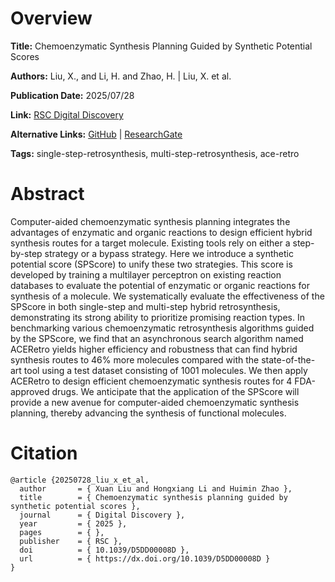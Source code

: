 # Overview
**Title:**
Chemoenzymatic Synthesis Planning Guided by Synthetic Potential Scores

**Authors:**
Liu, X., and Li, H. and Zhao, H. |
Liu, X. et al.

**Publication Date:**
2025/07/28

**Link:**
[RSC Digital Discovery](https://pubs.rsc.org/en/content/articlelanding/2025/dd/d5dd00008d)

**Alternative Links:**
[GitHub](https://github.com/Zhao-Group/ACERetro) |
[ResearchGate](https://www.researchgate.net/publication/394055262_Chemoenzymatic_synthesis_planning_guided_by_synthetic_potential_scores)

**Tags:**
single-step-retrosynthesis, multi-step-retrosynthesis, ace-retro


# Abstract
Computer-aided chemoenzymatic synthesis planning integrates the advantages of enzymatic and organic reactions to design efficient hybrid synthesis routes for a target molecule.
Existing tools rely on either a step-by-step strategy or a bypass strategy.
Here we introduce a synthetic potential score (SPScore) to unify these two strategies.
This score is developed by training a multilayer perceptron on existing reaction databases to evaluate the potential of enzymatic or organic reactions for synthesis of a molecule.
We systematically evaluate the effectiveness of the SPScore in both single-step and multi-step hybrid retrosynthesis, demonstrating its strong ability to prioritize promising reaction types.
In benchmarking various chemoenzymatic retrosynthesis algorithms guided by the SPScore, we find that an asynchronous search algorithm named ACERetro yields higher efficiency and robustness that can find hybrid synthesis routes to 46% more molecules compared with the state-of-the-art tool using a test dataset consisting of 1001 molecules.
We then apply ACERetro to design efficient chemoenzymatic synthesis routes for 4 FDA-approved drugs.
We anticipate that the application of the SPScore will provide a new avenue for computer-aided chemoenzymatic synthesis planning, thereby advancing the synthesis of functional molecules.


# Citation
```
@article {20250728_liu_x_et_al,
  author       = { Xuan Liu and Hongxiang Li and Huimin Zhao },
  title        = { Chemoenzymatic synthesis planning guided by synthetic potential scores },
  journal      = { Digital Discovery },
  year         = { 2025 },
  pages        = { },
  publisher    = { RSC },
  doi          = { 10.1039/D5DD00008D },
  url          = { https://dx.doi.org/10.1039/D5DD00008D }
}
```
